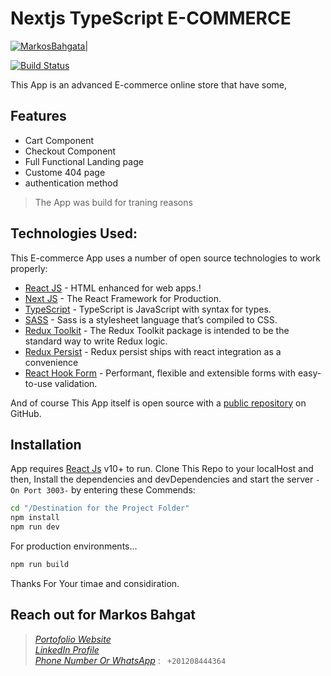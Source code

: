 # Nextjs TypeScript E-COMMERCE

[![MarkosBahgata|](https://static.agilitycms.com/logos/full-logo-black-on-white-vercel_20200827182255_0.png)](https://nextjs-e-commerce-three.vercel.app)

[![Build Status](https://travis-ci.org/joemccann/dillinger.svg?branch=master)](https://nextjs-e-commerce-three.vercel.app)

This App is an advanced E-commerce online store that have some,

## Features

- Cart Component
- Checkout Component
- Full Functional Landing page
- Custome 404 page
- authentication method 



> The App was build for traning reasons

## Technologies Used:

This E-commerce App uses a number of open source technologies to work properly:

- [React JS](https://reactjs.org/) - HTML enhanced for web apps.!
- [Next JS](https://nextjs.org/) - The React Framework for Production.
- [TypeScript](https://www.typescriptlang.org/) - TypeScript is JavaScript with syntax for types.
- [SASS](https://sass-lang.com/) - Sass is a stylesheet language that’s compiled to CSS.
- [Redux Toolkit](https://redux-toolkit.js.org/) - The Redux Toolkit package is intended to be the standard way to write Redux logic.
- [Redux Persist](https://www.npmjs.com/package/redux-persist) - Redux persist ships with react integration as a convenience
- [React Hook Form](https://react-hook-form.com/) - Performant, flexible and extensible forms with easy-to-use validation.

And of course This App itself is open source with a [public repository](https://github.com/markosbahgat/NextjsTypeScript-E-COMMERCE)
 on GitHub.

## Installation

App requires [React Js](https://reactjs.org/) v10+ to run.
Clone This Repo to your localHost and then,
Install the dependencies and devDependencies and start the server ```-On Port 3003-```  by entering these Commends:

```sh
cd "/Destination for the Project Folder"
npm install
npm run dev
```

For production environments...

```sh
npm run build
```

Thanks For Your timae and considiration.

## Reach out for Markos Bahgat

>[_Portofolio Website_](http://markosbahgat.com)                                                             
>[_LinkedIn Profile_](https://www.linkedin.com/in/markos-bahgat-9a7178216)                                   
>[_Phone Number Or WhatsApp_]() : ``` +201208444364```

